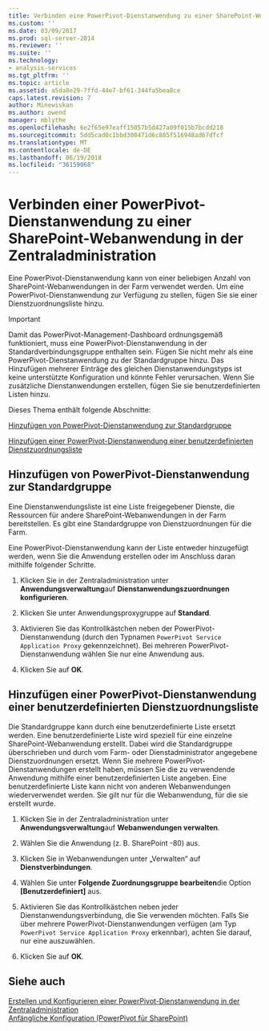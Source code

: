 ```yaml
---
title: Verbinden eine PowerPivot-Dienstanwendung zu einer SharePoint-Webanwendung in der Zentraladministration | Microsoft Docs
ms.custom: ''
ms.date: 03/09/2017
ms.prod: sql-server-2014
ms.reviewer: ''
ms.suite: ''
ms.technology:
- analysis-services
ms.tgt_pltfrm: ''
ms.topic: article
ms.assetid: a5da8e29-7ffd-44e7-bf61-344fa5bea8ce
caps.latest.revision: 7
author: Minewiskan
ms.author: owend
manager: mblythe
ms.openlocfilehash: 6e2f65e97eaff15057b5d427a09f015b7bcdd218
ms.sourcegitcommit: 5dd5cad0c1bbd308471d6c885f516948ad67dfcf
ms.translationtype: MT
ms.contentlocale: de-DE
ms.lasthandoff: 06/19/2018
ms.locfileid: "36159068"
---
```

# <a name="connect-a-powerpivot-service-application-to-a-sharepoint-web-application-in-central-administration"></a>Verbinden einer PowerPivot-Dienstanwendung zu einer SharePoint-Webanwendung in der Zentraladministration
  Eine PowerPivot-Dienstanwendung kann von einer beliebigen Anzahl von SharePoint-Webanwendungen in der Farm verwendet werden. Um eine PowerPivot-Dienstanwendung zur Verfügung zu stellen, fügen Sie sie einer Dienstzuordnungsliste hinzu.  
  
> [!IMPORTANT]  
>  Damit das PowerPivot-Management-Dashboard ordnungsgemäß funktioniert, muss eine PowerPivot-Dienstanwendung in der Standardverbindungsgruppe enthalten sein. Fügen Sie nicht mehr als eine PowerPivot-Dienstanwendung zu der Standardgruppe hinzu. Das Hinzufügen mehrerer Einträge des gleichen Dienstanwendungstyps ist keine unterstützte Konfiguration und könnte Fehler verursachen. Wenn Sie zusätzliche Dienstanwendungen erstellen, fügen Sie sie benutzerdefinierten Listen hinzu.  
  
 Dieses Thema enthält folgende Abschnitte:  
  
 [Hinzufügen von PowerPivot-Dienstanwendung zur Standardgruppe](#default)  
  
 [Hinzufügen einer PowerPivot-Dienstanwendung einer benutzerdefinierten Dienstzuordnungsliste](#custom)  
  
##  <a name="default"></a> Hinzufügen von PowerPivot-Dienstanwendung zur Standardgruppe  
 Eine Dienstanwendungsliste ist eine Liste freigegebener Dienste, die Ressourcen für andere SharePoint-Webanwendungen in der Farm bereitstellen. Es gibt eine Standardgruppe von Dienstzuordnungen für die Farm.  
  
 Eine PowerPivot-Dienstanwendung kann der Liste entweder hinzugefügt werden, wenn Sie die Anwendung erstellen oder im Anschluss daran mithilfe folgender Schritte.  
  
1.  Klicken Sie in der Zentraladministration unter **Anwendungsverwaltung**auf **Dienstanwendungszuordnungen konfigurieren**.  
  
2.  Klicken Sie unter Anwendungsproxygruppe auf **Standard**.  
  
3.  Aktivieren Sie das Kontrollkästchen neben der PowerPivot-Dienstanwendung (durch den Typnamen `PowerPivot Service Application Proxy` gekennzeichnet). Bei mehreren PowerPivot-Dienstanwendung wählen Sie nur eine Anwendung aus.  
  
4.  Klicken Sie auf **OK**.  
  
##  <a name="custom"></a> Hinzufügen einer PowerPivot-Dienstanwendung einer benutzerdefinierten Dienstzuordnungsliste  
 Die Standardgruppe kann durch eine benutzerdefinierte Liste ersetzt werden. Eine benutzerdefinierte Liste wird speziell für eine einzelne SharePoint-Webanwendung erstellt. Dabei wird die Standardgruppe überschrieben und durch vom Farm- oder Dienstadministrator angegebene Dienstzuordnungen ersetzt. Wenn Sie mehrere PowerPivot-Dienstanwendungen erstellt haben, müssen Sie die zu verwendende Anwendung mithilfe einer benutzerdefinierten Liste angeben. Eine benutzerdefinierte Liste kann nicht von anderen Webanwendungen wiederverwendet werden. Sie gilt nur für die Webanwendung, für die sie erstellt wurde.  
  
1.  Klicken Sie in der Zentraladministration unter **Anwendungsverwaltung**auf **Webanwendungen verwalten**.  
  
2.  Wählen Sie die Anwendung (z. B. SharePoint -80) aus.  
  
3.  Klicken Sie in Webanwendungen unter „Verwalten“ auf **Dienstverbindungen**.  
  
4.  Wählen Sie unter **Folgende Zuordnungsgruppe bearbeiten**die Option **[Benutzerdefiniert]** aus.  
  
5.  Aktivieren Sie das Kontrollkästchen neben jeder Dienstanwendungsverbindung, die Sie verwenden möchten. Falls Sie über mehrere PowerPivot-Dienstanwendungen verfügen (am Typ `PowerPivot Service Application Proxy` erkennbar), achten Sie darauf, nur eine auszuwählen.  
  
6.  Klicken Sie auf **OK**.  
  
## <a name="see-also"></a>Siehe auch  
 [Erstellen und Konfigurieren einer PowerPivot-Dienstanwendung in der Zentraladministration](create-and-configure-power-pivot-service-application-in-ca.md)   
 [Anfängliche Konfiguration &#40;PowerPivot für SharePoint&#41;](../../sql-server/install/initial-configuration-powerpivot-for-sharepoint.md)  
  
  